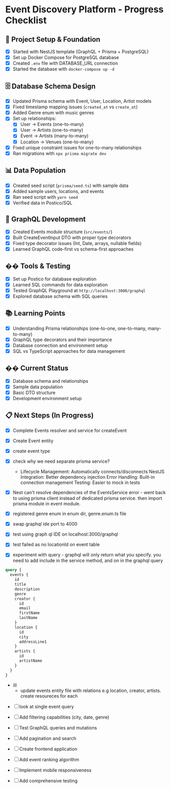 # Event Discovery Platform - Progress Checklist

## 🚀 Project Setup & Foundation

- [x] Started with NestJS template (GraphQL + Prisma + PostgreSQL)
- [x] Set up Docker Compose for PostgreSQL database
- [x] Created `.env` file with DATABASE_URL connection
- [x] Started the database with `docker-compose up -d`

## 🗄️ Database Schema Design

- [x] Updated Prisma schema with Event, User, Location, Artist models
- [x] Fixed timestamp mapping issues (`created_at` vs `create_at`)
- [x] Added Genre enum with music genres
- [x] Set up relationships:
  - [x] User → Events (one-to-many)
  - [x] User → Artists (one-to-many)
  - [x] Event → Artists (many-to-many)
  - [x] Location → Venues (one-to-many)
- [x] Fixed unique constraint issues for one-to-many relationships
- [x] Ran migrations with `npx prisma migrate dev`

## 📊 Data Population

- [x] Created seed script (`prisma/seed.ts`) with sample data
- [x] Added sample users, locations, and events
- [x] Ran seed script with `yarn seed`
- [x] Verified data in Postico/SQL

## 🔧 GraphQL Development

- [x] Created Events module structure (`src/events/`)
- [x] Built CreateEventInput DTO with proper type decorators
- [x] Fixed type decorator issues (Int, Date, arrays, nullable fields)
- [x] Learned GraphQL code-first vs schema-first approaches

## ��️ Tools & Testing

- [x] Set up Postico for database exploration
- [x] Learned SQL commands for data exploration
- [x] Tested GraphQL Playground at `http://localhost:3000/graphql`
- [x] Explored database schema with SQL queries

## 📚 Learning Points

- [x] Understanding Prisma relationships (one-to-one, one-to-many, many-to-many)
- [x] GraphQL type decorators and their importance
- [x] Database connection and environment setup
- [x] SQL vs TypeScript approaches for data management

## �� Current Status

- [x] Database schema and relationships
- [x] Sample data population
- [x] Basic DTO structure
- [x] Development environment setup

## 📋 Next Steps (In Progress)

- [x] Complete Events resolver and service for createEvent
- [x] Create Event entity
- [x] create event type
- [x] check why we need separate prisma service?

  - Lifecycle Management: Automatically connects/disconnects
    NestJS Integration: Better dependency injection
    Error Handling: Built-in connection management
    Testing: Easier to mock in tests

- [x] Nest can't resolve dependencies of the EventsService error - went back to using prisma client instead of dedicated prisma service. then import prisma module in event module.
- [x] registered genre enum in enum dir, genre.enum.ts file
- [x] swap graphql ide port to 4000
- [x] test using graph ql IDE on localhost:3000/graphql
- [x] test failed as no locationId on event table
- [x] experiment with query - graphql will only return what you specify. you need to add include in the service method, and on in the graphql query

```graphql
query {
  events {
    id
    title
    description
    genre
    creator {
      id
      email
      firstName
      lastName
    }
    location {
      id
      city
      addressLine1
    }
    artists {
      id
      artistName
    }
  }
}
```

- [x] - update events entity file with relations e.g location, creator, artists. create resoureces for each

- [ ] look at single event query

- [ ] Add filtering capabilities (city, date, genre)
- [ ] Test GraphQL queries and mutations
- [ ] Add pagination and search
- [ ] Create frontend application
- [ ] Add event ranking algorithm
- [ ] Implement mobile responsiveness
- [ ] Add comprehensive testing
